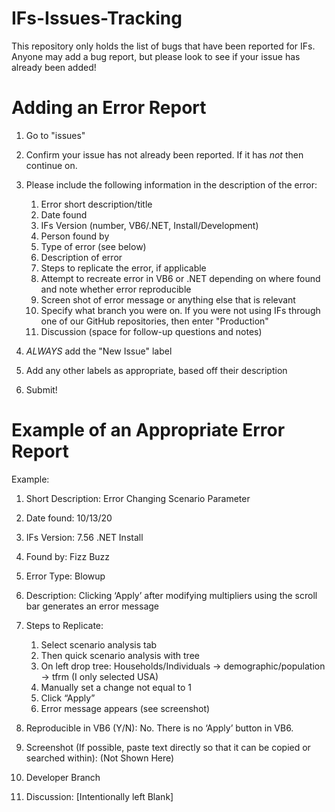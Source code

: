 # IFs-Issues-Tracking
This repository only holds the list of bugs that have been reported for IFs. Anyone may add a bug report, but please look to see if your issue has already been added!

# Adding an Error Report
1. Go to "issues"
2. Confirm your issue has not already been reported. If it has *not* then continue on.
3. Please include the following information in the description of the error:
    1)	Error short description/title
    2)	Date found 
    3)	IFs Version (number, VB6/.NET, Install/Development)
    4)	Person found by
    5)	Type of error (see below)
    6)	Description of error
    7)	Steps to replicate the error, if applicable 
    8)	Attempt to recreate error in VB6 or .NET depending on where found and note whether error reproducible
    9)	Screen shot of error message or anything else that is relevant
    10) Specify what branch you were on. If you were not using IFs through one of our GitHub repositories, then enter "Production"
    11)	Discussion (space for follow-up questions and notes)

4. *ALWAYS* add the "New Issue" label
5. Add any other labels as appropriate, based off their description
6. Submit!

# Example of an Appropriate Error Report

Example:
1.	Short Description: Error Changing Scenario Parameter

2.	Date found: 10/13/20

3.	IFs Version: 7.56 .NET Install 

4.	Found by: Fizz Buzz

5.	Error Type: Blowup

6.	Description: Clicking ‘Apply’ after modifying multipliers using the scroll bar generates an error message 

7.	Steps to Replicate: 
      1)	Select scenario analysis tab
      2)	Then quick scenario analysis with tree
      3)	On left drop tree: Households/Individuals -> demographic/population -> tfrm (I only selected USA)
      4)	Manually set a change not equal to 1
      5)	Click “Apply”
      6)	Error message appears (see screenshot)

8.	Reproducible in VB6 (Y/N): No. There is no ‘Apply’ button in VB6. 

9.	Screenshot (If possible, paste text directly so that it can be copied or searched within): (Not Shown Here)

10.  Developer Branch

11.  Discussion: [Intentionally left Blank]

